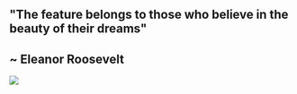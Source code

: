 ## "The feature belongs to those who believe in the beauty of their dreams" 
## ~ Eleanor Roosevelt

![](https://user-images.githubusercontent.com/31585927/30815805-7126c3b2-a23e-11e7-8ee3-5d17ca1d2bde.png)
